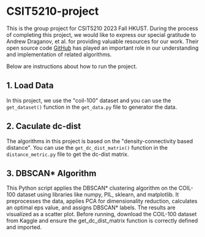# CSIT5210-project
This is the group project for CSIT5210 2023 Fall HKUST. During the process of completing this project, we would like to express our special gratitude to Andrew Draganov, et al. for providing valuable resources for our work. Their open source code [GitHub]([https://www.runoob.com](https://github.com/Andrew-Draganov/dc_dist/blob/master)) has played an important role in our understanding and implementation of related algorithms.

Below are instructions about how to run the project.

## 1. Load Data
In this project, we use the "coil-100" dataset and you can use the `get_dataset()` function in the `get_data.py` file to generator the data.

## 2. Caculate dc-dist
The algorithms in this project is based on the "density-connectivity based distance". You can use the `get_dc_dist_matrix()` function in the `distance_metric.py` file to get the dc-dist matrix.

## 3. DBSCAN* Algorithm
This Python script applies the DBSCAN* clustering algorithm on the COIL-100 dataset using libraries like numpy, PIL, sklearn, and matplotlib. It preprocesses the data, applies PCA for dimensionality reduction, calculates an optimal eps value, and assigns DBSCAN* labels. The results are visualized as a scatter plot. Before running, download the COIL-100 dataset from Kaggle and ensure the get_dc_dist_matrix function is correctly defined and imported.

